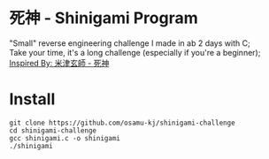 # 死神 - Shinigami Program
"Small" reverse engineering challenge I made in ab 2 days with C; <br>
Take your time, it's a long challenge (especially if you're a beginner);<br> 
<a href="https://www.youtube.com/watch?v=8nxaZ69ElEc">Inspired By: 米津玄師 - 死神</a>

# Install 
```git clone https://github.com/osamu-kj/shinigami-challenge```<br>
```cd shinigami-challenge```<br>
```gcc shinigami.c -o shinigami```<br>
```./shinigami```<br>
